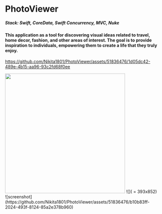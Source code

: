 
# PhotoViewer

##### Stack: Swift, CoreData, Swift Concurrency, MVC, Nuke

#### This application as a tool for discovering visual ideas related to travel, home decor, fashion, and other areas of interest. The goal is to provide inspiration to individuals, empowering them to create a life that they truly enjoy.

https://github.com/Nikita1801/PhotoViewer/assets/51836476/1d05dc42-489e-4b15-aa96-93c2fd68f0ee

<img src="[https://github.com/favicon.ico](https://github.com/Nikita1801/PhotoViewer/assets/51836476/be8c72e1-8e2b-44b9-a122-80550899b5af)" width="393">
![]( = 393x852)
![screenshot](https://github.com/Nikita1801/PhotoViewer/assets/51836476/b10b83ff-2024-493f-8124-85a2e378b960)
